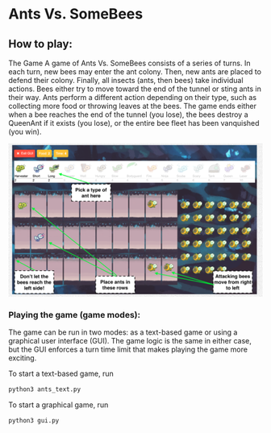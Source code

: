 # Ants Vs. SomeBees

## How to play:
The Game
A game of Ants Vs. SomeBees consists of a series of turns. In each turn, new bees may enter the ant colony. 
Then, new ants are placed to defend their colony. Finally, all insects (ants, then bees) take individual actions. 
Bees either try to move toward the end of the tunnel or sting ants in their way. 
Ants perform a different action depending on their type, such as collecting more food or throwing leaves at the bees. 
The game ends either when a bee reaches the end of the tunnel (you lose), the bees destroy a QueenAnt if it exists (you lose), 
or the entire bee fleet has been vanquished (you win).

![game_explanation.png](game_explanation.png)

### Playing the game (game modes):
The game can be run in two modes: as a text-based game or using a graphical user interface (GUI). 
The game logic is the same in either case, but the GUI enforces a turn time limit that makes playing the game more exciting.

To start a text-based game, run
```python
python3 ants_text.py
```

To start a graphical game, run
```python
python3 gui.py
```
